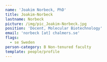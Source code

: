 ```yaml
---
name: 'Joakim Norbeck, PhD'
title: Joakim-Norbeck
lastname: Norbeck
picture: /img/pic_Joakim-Norbeck.jpg
position: 'Docent, Molecular Biotechnology'
email: 'norbeck [at] chalmers.se'
flags:
  - se Sweden
person-category: B Non-tenured faculty
template: people/profile
---
```


